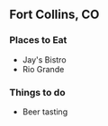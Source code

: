 ## Fort Collins, CO

### Places to Eat

- Jay's Bistro
- Rio Grande

### Things to do
- Beer tasting
